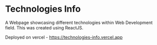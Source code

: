 # Technologies Info
A Webpage showcasing different technologies within Web Development field. This was created using ReactJS.

Deployed on vercel - https://technologies-info.vercel.app